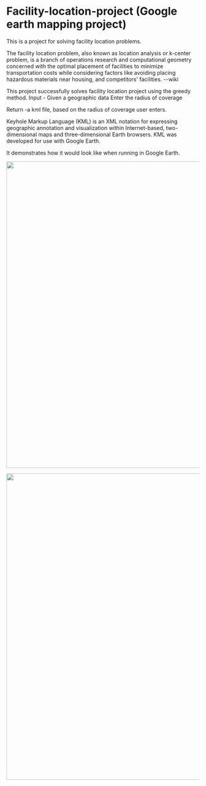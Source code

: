 # Facility-location-project (Google earth mapping project)
This is a project for solving facility location problems. 

The facility location problem, also known as location analysis or k-center problem, is a branch of operations research and computational geometry concerned with the optimal placement of facilities to minimize transportation costs while considering factors like avoiding placing hazardous materials near housing, and competitors' facilities. --wiki

This project successfully solves facility location project using the greedy method.
Input - Given a geographic data
        Enter the radius of coverage
      
Return -a kml file, based on the radius of coverage user enters.

Keyhole Markup Language (KML) is an XML notation for expressing geographic annotation and visualization within Internet-based, two-dimensional maps and three-dimensional Earth browsers. KML was developed for use with Google Earth.


It demonstrates how it would look like when running in Google Earth.
<p align="center">
  <img src="https://github.com/t119y/Facility-location-project/blob/master/Facility%20location%20project/Facilities%20location%20demo1.PNG" width="800"/>
</p>

<p align="center">
  <img src="https://github.com/t119y/Facility-location-project/blob/master/Facility%20location%20project/Facilities%20location%20demo2.PNG" width="800"/>
</p>
